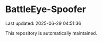 # BattleEye-Spoofer

Last updated: 2025-06-29 04:51:36

This repository is automatically maintained.
